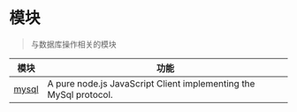 # 模块

> 与数据库操作相关的模块

模块                                        | 功能
----------------------------------------- | -----------------------------------------------------------------
[mysql](https://github.com/mysqljs/mysql) | A pure node.js JavaScript Client implementing the MySql protocol.
